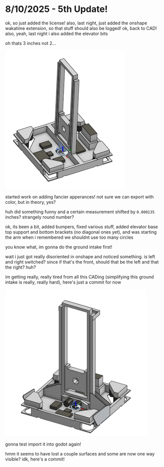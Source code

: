 # 8/10/2025 - 5th Update!

ok, so just added the license! also, last night, just added the onshape wakatime extension, so that stuff should also be logged! ok, back to CAD! also, yeah, last night i also added the elevator bits

oh thats 3 inches not 2...

![yay](</updatelogs/images/202508/08102025 - 1.png>)

started work on adding fancier apperances! not sure we can export with color, but in theory, yes?

huh did something funny and a certain measurement shifted by `0.000135` inches? strangely round number?

ok, its been a bit, added bumpers, fixed various stuff, added elevator base top support and bottom brackets (no diagonal ones yet), and was starting the arm when i remembered we shouldnt use too many circles

you know what, im gonna do the ground intake first!

wait i just got really disoriented in onshape and noticed something. is left and right switched? since if that's the front, should that be the left and that the right? huh?

im getting really, really tired from all this CADing (simplifying this ground intake is really, really hard), here's just a commit for now

![hmm](</updatelogs/images/202508/08102025 - 2.png>)

gonna test import it into godot again!

hmm it seems to have lost a couple surfaces and some are now one way visible? idk, here's a commit!